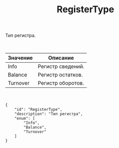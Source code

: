 ﻿---
layout: default
title: RegisterType
position: 0
categories: 
tags: 
---

Тип регистра.

   

|Значение|Описание|
|--------|--------|
|Info|Регистр сведений.|
|Balance|Регистр остатков.|
|Turnover|Регистр оборотов.|

    

```
{
	"id": "RegisterType",
	"description": "Тип регистра",
	"enum": [
		"Info",
		"Balance",
		"Turnover"
	]
}
```

 

 

 

